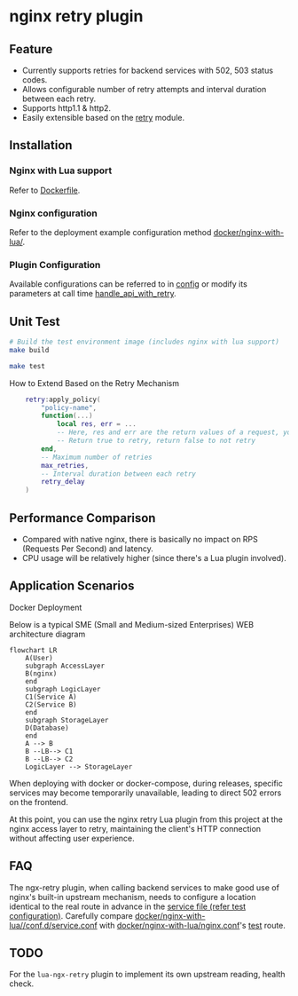 # nginx retry plugin

## Feature

- Currently supports retries for backend services with 502, 503 status codes.
- Allows configurable number of retry attempts and interval duration between each retry.
- Supports http1.1 & http2.
- Easily extensible based on the [retry](src/retry.lua) module.

## Installation

### Nginx with Lua support

Refer to [Dockerfile](docker/nginx-with-lua/docker/Dockerfile).

### Nginx configuration

Refer to the deployment example configuration method [docker/nginx-with-lua/](docker/nginx-with-lua/).

### Plugin Configuration

Available configurations can be referred to in [config](src/config.lua) or modify its parameters at call time [handle_api_with_retry](src/retry_on_request_error.lua#L74).

## Unit Test

```bash
# Build the test environment image (includes nginx with lua support)
make build

make test
```
How to Extend Based on the Retry Mechanism
```lua
    retry:apply_policy(
        "policy-name",
        function(...)
            local res, err = ...
            -- Here, res and err are the return values of a request, you can customize the error logic based on res and err
            -- Return true to retry, return false to not retry
        end,
        -- Maximum number of retries
        max_retries,
        -- Interval duration between each retry
        retry_delay
    )
```

## Performance Comparison
* Compared with native nginx, there is basically no impact on RPS (Requests Per Second) and latency.
* CPU usage will be relatively higher (since there's a Lua plugin involved).
## Application Scenarios

Docker Deployment

Below is a typical SME (Small and Medium-sized Enterprises) WEB architecture diagram

```mermaid
flowchart LR
    A(User)
    subgraph AccessLayer
    B(nginx)
    end
    subgraph LogicLayer
    C1(Service A)
    C2(Service B)
    end
    subgraph StorageLayer
    D(Database)
    end
    A --> B
    B --LB--> C1
    B --LB--> C2
    LogicLayer --> StorageLayer
```
When deploying with docker or docker-compose, during releases, specific services may become temporarily unavailable, leading to direct 502 errors on the frontend.

At this point, you can use the nginx retry Lua plugin from this project at the nginx access layer to retry, maintaining the client's HTTP connection without affecting user experience.

## FAQ

The ngx-retry plugin, when calling backend services to make good use of nginx's built-in upstream mechanism, needs to configure a location identical to the real route in advance in the [service file (refer test configuration)]((docker/nginx-with-lua//conf.d/service.conf)). Carefully compare [docker/nginx-with-lua//conf.d/service.conf](docker/nginx-with-lua//conf.d/service.conf) with [docker/nginx-with-lua/nginx.conf](docker/nginx-with-lua/nginx.conf)'s [test](docker/nginx-with-lua/nginx.conf#L59) route.

## TODO
For the `lua-ngx-retry` plugin to implement its own upstream reading, health check.